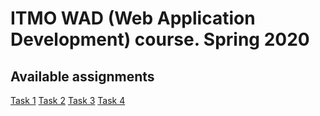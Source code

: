 # ITMO WAD (Web Application Development) course. Spring 2020


## Available assignments
[Task 1](assignments/task1.md)
[Task 2](assignments/task2.md)
[Task 3](assignments/task3.md)
[Task 4](assignments/task4.md)
